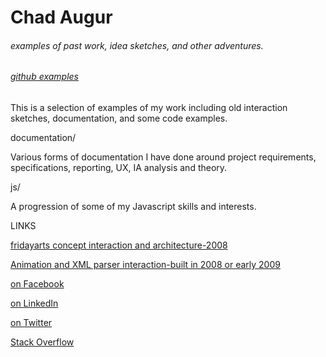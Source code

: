 <div><h1>Chad Augur</h1></div>
<div><h6>examples of past work, idea sketches, and other adventures.</h6></div> 
<div><h6><a href="github.com/augurone/somexamples">github examples</a></h6></div>
<p>
This is a selection of examples of my work including old interaction sketches, documentation, and some code examples.
</p>
documentation/
<p>Various forms of documentation I have done around project requirements, specifications, reporting, UX, IA analysis and theory. 
</p>
js/
<p>A progression of some of my Javascript skills and interests.</p> 

LINKS
<p><a href="http://fridayarts.com/2013_old/">fridayarts concept interaction and architecture-2008</a>
</p>
<p><a href="http://fridaydev.com/resume/">Animation and XML parser interaction-built in 2008 or early 2009</a>
</p>
<p><a href="https://www.facebook.com/pages/Chad-Augur">on Facebook</a>
</p>
<p><a href="http://www.linkedin.com/in/fridaze">on LinkedIn</a>
</p>
<p><a href="https://twitter.com/fridazed">on Twitter</a>
</p>
<p><a href="http://stackoverflow.com/users/502762/augurone">Stack Overflow</a>
</p>
